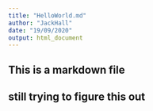 ```yaml
---
title: "HelloWorld.md"
author: "JackHall"
date: "19/09/2020"
output: html_document
---
```


## This is a markdown file
## still trying to figure this out

